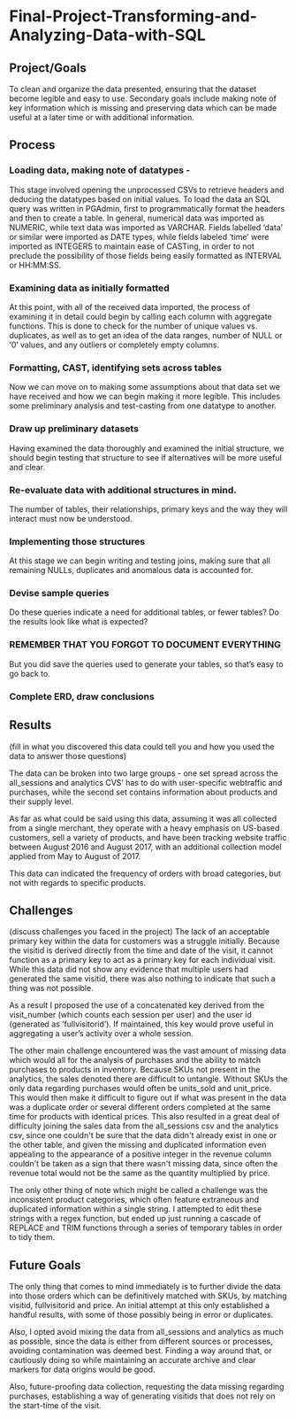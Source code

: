 # Final-Project-Transforming-and-Analyzing-Data-with-SQL

## Project/Goals
To clean and organize the data presented, ensuring that the dataset become legible and easy to use.
Secondary goals include making note of key information which is missing and preserving data which can be made useful at a later time or with additional information.

## Process
### Loading data, making note of datatypes -
  This stage involved opening the unprocessed CSVs to retrieve headers and deducing the datatypes based on initial values. To load the data an SQL query was written in PGAdmin, first to programmatically format the headers and then to create a table. In general, numerical data was imported as NUMERIC, while text data was imported as VARCHAR. Fields labelled ‘data’ or similar were imported as DATE types, while fields labeled ‘time’ were imported as INTEGERS to maintain ease of CASTing, in order to not preclude the possibility of those fields being easily formatted as INTERVAL or HH:MM:SS.

### Examining data as initially formatted
  At this point, with all of the received data imported, the process of examining it in detail could begin by calling each column with aggregate functions. This is done to check for the number of unique values vs. duplicates, as well as to get an idea of the data ranges, number of NULL or ‘0’ values, and any outliers or completely empty columns.

### Formatting, CAST, identifying sets across tables
  Now we can move on to making some assumptions about that data set we have received and how we can begin making it more legible. This includes some preliminary analysis and test-casting from one datatype to another.

### Draw up preliminary datasets
  Having examined the data thoroughly and examined the initial structure, we should begin testing that structure to see if alternatives will be more useful and clear.

### Re-evaluate data with additional structures in mind. 
  The number of tables, their relationships, primary keys and the way they will interact must now be understood.

### Implementing those structures 
  At this stage we can begin writing and testing joins, making sure that all remaining NULLs, duplicates and anomalous data is accounted for.

### Devise sample queries
  Do these queries indicate a need for additional tables, or fewer tables? Do the results look like what is expected?

### REMEMBER THAT YOU FORGOT TO DOCUMENT EVERYTHING
  But you did save the queries used to generate your tables, so that’s easy to go back to.

### Complete ERD, draw conclusions

### 

## Results
(fill in what you discovered this data could tell you and how you used the data to answer those questions)

  The data can be broken into two large groups - one set spread across the all_sessions and analytics CVS’ has to do with user-specific webtraffic and purchases, while the second set contains information about products and their supply level. 

  As far as what could be said using this data, assuming it was all collected from a single merchant, they operate with a heavy emphasis on US-based customers, sell a variety of products, and have been tracking website traffic between August 2016 and August 2017, with an additional collection model applied from May to August of  2017. 

  This data can indicated the frequency of orders with broad categories, but not with regards to specific products.

## Challenges 
(discuss challenges you faced in the project)
  The lack of an acceptable primary key within the data for customers was a struggle initially. Because the visitid is derived directly from the time and date of the visit, it cannot function as a primary key to act as a primary key for each individual visit. While this data did not show any evidence that multiple users had generated the same visitid, there was also nothing to indicate that such a thing was not possible.

  As a result I proposed the use of a concatenated key derived from the visit_number (which counts each session per user) and the user id (generated as ‘fullvisitorid’). If maintained, this key would prove useful in aggregating a user’s activity over a whole session.

  The other main challenge encountered was the vast amount of missing data which would all for the analysis of purchases and the ability to match purchases to products in inventory. Because SKUs not present in the analytics, the sales denoted there are difficult to untangle. Without SKUs the only data regarding purchases would often be units_sold and unit_price. This would then make it difficult to figure out if what was present in the data was a duplicate order or several different orders completed at the same time for products with identical prices. 
  This also resulted in a great deal of difficulty joining the sales data from the all_sessions csv and the analytics csv, since one couldn't be sure that the data didn't already exist in one or the other table, and given the missing and duplicated information even appealing to the appearance of a positive integer in the revenue column couldn't be taken as a sign that there wasn't missing data, since often the revenue total would not be the same as the quantity multiplied by price.

  The only other thing of note which might be called a challenge was the inconsistent product categories, which often feature extraneous and duplicated information within a single string. I attempted to edit these strings with a regex function, but ended up just running a cascade of REPLACE and TRIM functions through a series of temporary tables in order to tidy them.

## Future Goals
  The only thing that comes to mind immediately is to further divide the data into those orders which can be definitively matched with SKUs, by matching visitid, fullvisitorid and price. An initial attempt at this only established a handful results, with some of those possibly being in error or duplicates.

  Also, I opted avoid mixing the data from all_sessions and analytics as much as possible, since the data is either from different sources or processes, avoiding contamination was deemed best. Finding a way around that, or cautiously doing so while maintaining an accurate archive and clear markers for data origins would be good. 

  Also, future-proofing data collection, requesting the data missing regarding purchases, establishing a way of generating visitids that does not rely on the start-time of the visit.


